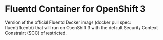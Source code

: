 Fluentd Container for OpenShift 3
=================================

Version of the official Fluentd Docker image (docker pull spec: fluent/fluentd)
that will run on OpenShift 3 with the default Security Context Constraint (SCC)
of restricted.
